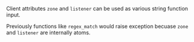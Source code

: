 Client attributes `zone` and `listener` can be used as various string function input.

Previously functions like `regex_match` would raise exception becuase `zone` and `listener` are internally atoms.
